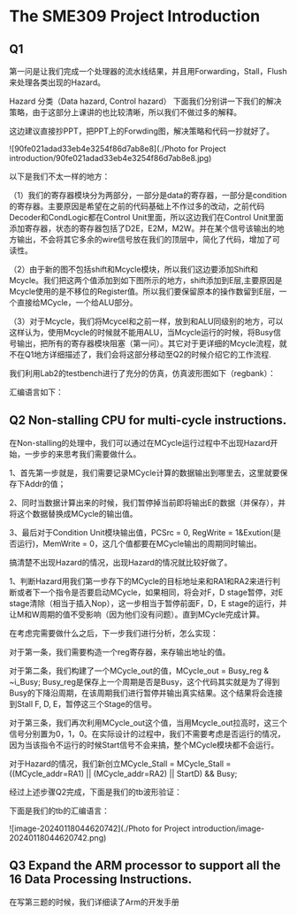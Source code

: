 # The SME309 Project Introduction

## Q1
第一问是让我们完成一个处理器的流水线结果，并且用Forwarding，Stall，Flush来处理各类出现的Hazard。

Hazard 分类（Data hazard, Control hazard）
下面我们分别讲一下我们的解决策略，由于这部分上课讲的也比较清晰，所以我们不做过多的解释。

这边建议直接抄PPT，把PPT上的Forwding图，解决策略和代码一抄就好了。

![90fe021adad33eb4e3254f86d7ab8e8](./Photo for Project introduction/90fe021adad33eb4e3254f86d7ab8e8.jpg)

以下是我们不太一样的地方：

（1）我们的寄存器模块分为两部分，一部分是data的寄存器，一部分是condition的寄存器。主要原因是希望在之前的代码基础上不作过多的改动，之前代码Decoder和CondLogic都在Control Unit里面，所以这边我们在Control Unit里面添加寄存器，状态的寄存器包括了D2E，E2M，M2W。并在某个信号该输出的地方输出，不会将其它多余的wire信号放在我们的顶层中，简化了代码，增加了可读性。

（2）由于新的图不包括shift和Mcycle模块，所以我们这边要添加Shift和Mcycle。我们把这两个值添加到如下图所示的地方，shift添加到E层,主要原因是Mcycle使用的是不移位的Register值。所以我们要保留原本的操作数留到E层，一个直接给MCycle，一个给ALU部分。

（3）对于Mcycle，我们将Mcycel和之前一样，放到和ALU同级别的地方，可以这样认为，使用Mcycle的时候就不能用ALU，当Mcycle运行的时候，将Busy信号输出，把所有的寄存器模块阻塞（第一问）。其它对于更详细的Mcycle流程，就不在Q1地方详细描述了，我们会将这部分移动至Q2的时候介绍它的工作流程.

我们利用Lab2的testbench进行了充分的仿真，仿真波形图如下（regbank）：

汇编语言如下：



## Q2 Non-stalling CPU for multi-cycle instructions.

在Non-stalling的处理中，我们可以通过在MCycle运行过程中不出现Hazard开始，一步步的来思考我们需要做什么。

1、首先第一步就是，我们需要记录MCycle计算的数据输出到哪里去，这里就要保存下Addr的值；

2、同时当数据计算出来的时候，我们暂停掉当前即将输出E的数据（并保存），并将这个数据替换成MCycle的输出值。

3、最后对于Condition Unit模块输出值，PCSrc = 0, RegWrite = 1&Exution(是否运行)，MemWrite = 0，这几个值都要在MCycle输出的周期同时输出。

搞清楚不出现Hazard的情况，出现Hazard的情况就比较好做了。

1、判断Hazard用我们第一步存下的MCycle的目标地址来和RA1和RA2来进行判断或者下一个指令是否要启动MCycle，如果相同，将会对F，D stage暂停，对E stage清除（相当于插入Nop），这一步相当于暂停前面F，D，E stage的运行，并让M和W周期的值不受影响（因为他们没有问题）。直到MCycle完成计算。

在考虑完需要做什么之后，下一步我们进行分析，怎么实现：

对于第一条，我们需要构造一个reg寄存器，来存输出地址的值。

对于第二条，我们构建了一个MCycle_out的值，MCycle_out = Busy_reg & ~i_Busy; Busy_reg是保存上一个周期是否是Busy，这个代码其实就是为了得到Busy的下降沿周期，在该周期我们进行暂停并输出真实结果。这个结果将会连接到Stall F, D, E，暂停这三个Stage的信号。

对于第三条，我们再次利用MCycle_out这个值，当用Mcycle_out拉高时，这三个信号分别置为0，1，0。在实际设计的过程中，我们不需要考虑是否运行的情况，因为当该指令不运行的时候Start信号不会来搞，整个MCycle模块都不会运行。

对于Hazard的情况，我们新创立MCycle_Stall = MCycle_Stall = ((MCycle_addr=RA1) || (MCycle_addr=RA2) || StartD) && Busy;

经过上述步骤Q2完成，下面是我们的tb波形验证：

下面是我们的tb的汇编语言：

![image-20240118044620742](./Photo for Project introduction/image-20240118044620742.png)



## Q3 Expand the ARM processor to support all the 16 Data Processing Instructions.

在写第三题的时候，我们详细读了Arm的开发手册
